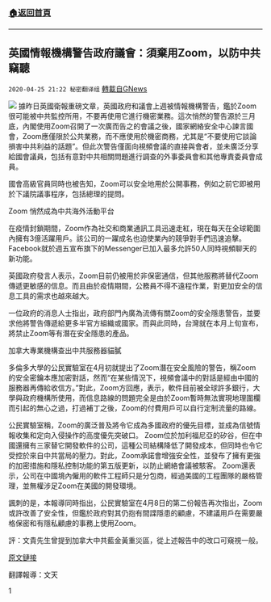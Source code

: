 ###  [:house:返回首頁](https://github.com/ourhimalayas/txt)
---

## 英國情報機構警告政府議會：須棄用Zoom，以防中共竊聽
`2020-04-25 21:22 秘密翻译组` [轉載自GNews](https://gnews.org/zh-hant/184509/)

![](https://s3.amazonaws.com/gnews-media-offload/wp-content/uploads/2020/04/10173718/ZOOM.jpg)
據昨日英國衛報重磅文章，英國政府和議會上週被情報機構警告，鑑於Zoom很可能被中共監控所用，不要再使用它進行機密業務。這次悄然的警告源於三月底，內閣使用Zoom召開了一次廣而告之的會議之後，國家網絡安全中心諫言國會，Zoom應僅限於公共業務，而不應使用於機密商務，尤其是“不要使用它談論損害中共利益的話題”。但此次警告僅面向視頻會議的直接與會者，並未廣泛分享給國會議員，包括有意對中共相關問題進行調查的外事委員會和其他專責委員會成員。

國會高級官員同時也被告知，Zoom可以安全地用於公開事務，例如之前它即被用於下議院議事程序，包括總理的提問。

Zoom 悄然成為中共海外活動平台

在疫情封鎖期間，Zoom作為社交和商業通訊工具迅速走紅，現在每天在全球範圍內擁有3億活躍用戶。該公司的一躍成名也迫使業內的競爭對手們迅速追擊。 Facebook就於週五宣布旗下的Messenger已加入最多允許50人同時視頻聊天的新功能。

英國政府發言人表示，Zoom目前仍被用於非保密通信，但其他服務將替代Zoom傳遞更敏感的信息。而且由於疫情期間，公務員不得不遠程作業，對更加安全的信息工具的需求也越來越大。

一位政府的消息人士指出，政府部門內廣為流傳有關Zoom的安全隱患警告，並要求他將警告傳遞給更多半官方組織或國家。而與此同時，台灣就在本月上旬宣布，將禁止Zoom等有潛在安全隱患的產品。

加拿大專業機構查出中共服務器貓膩

多倫多大學的公民實驗室在4月初就提出了Zoom潛在安全風險的警告，稱Zoom的安全密鑰本應加密對話，然而“在某些情況下，視頻會議中的對話是經由中國的服務器再傳給收信方。”對此，Zoom方回應，表示，軟件目前被全球許多銀行，大學與政府機構所使用，而信息路線的問題完全是由於Zoom暫時無法實現地理圍欄而引起的無心之過，打過補丁之後，Zoom的付費用戶可以自行定制流量的路線。

公民實驗室稱，Zoom的廣泛普及將令它成為多國政府的優先目標，並成為信號情報收集和定向入侵操作的高度優先突破口。 Zoom位於加利福尼亞的矽谷，但在中國還擁有三家替它開發軟件的公司，這種公司結構降低了開發成本，但同時也令它受控於來自中共當局的壓力。對此，Zoom承諾會增強安全性，並發布了擁有更強的加密措施和隱私控制功能的第五版更新，以防止網絡會議被駭客。 Zoom還表示，公司在中國境內僱用的軟件工程師只是分包商，經過美國的工程團隊的嚴格管理，並無權涉足Zoom在美國的開發環境。

諷刺的是，本報導同時指出，公民實驗室在4月8日的第二份報告再次指出，Zoom或許改善了安全性，但鑑於政府對其仍抱有間諜隱患的顧慮，不建議用戶在需要嚴格保密和有隱私顧慮的事務上使用Zoom。

評：文貴先生曾提到加拿大中共藍金黃重災區，從上述報告中的改口可窺視一般。

[原文鏈接](https://www.theguardian.com/uk-news/2020/apr/24/uk-government-told-not-to-use-zoom-because-of-china-fears)

翻譯報導：文天

1
